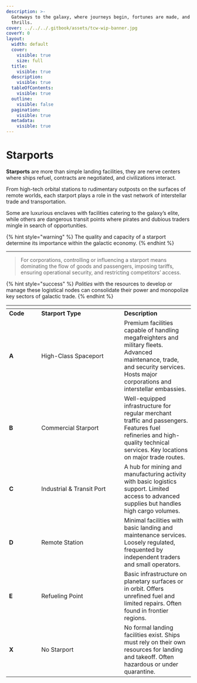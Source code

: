```yaml
---
description: >-
  Gateways to the galaxy, where journeys begin, fortunes are made, and adventure
  thrills.
cover: ../../../.gitbook/assets/tcw-wip-banner.jpg
coverY: 0
layout:
  width: default
  cover:
    visible: true
    size: full
  title:
    visible: true
  description:
    visible: true
  tableOfContents:
    visible: true
  outline:
    visible: false
  pagination:
    visible: true
  metadata:
    visible: true
---
```


# Starports

**Starports** are more than simple landing facilities, they are nerve centers where ships refuel, contracts are negotiated, and civilizations interact.

From high-tech orbital stations to rudimentary outposts on the surfaces of remote worlds, each starport plays a role in the vast network of interstellar trade and transportation.

Some are luxurious enclaves with facilities catering to the galaxy’s elite, while others are dangerous transit points where pirates and dubious traders mingle in search of opportunities.

{% hint style="warning" %}
The quality and capacity of a starport determine its importance within the galactic economy.
{% endhint %}

***

> For corporations, controlling or influencing a starport means dominating the flow of goods and passengers, imposing tariffs, ensuring operational security, and restricting competitors’ access.

{% hint style="success" %}
_Polities_ with the resources to develop or manage these logistical nodes can consolidate their power and monopolize key sectors of galactic trade.
{% endhint %}

<table data-header-hidden><thead><tr><th width="72"></th><th width="210"></th><th></th></tr></thead><tbody><tr><td><strong>Code</strong></td><td><strong>Starport Type</strong></td><td><strong>Description</strong></td></tr><tr><td><strong>A</strong></td><td>High-Class Spaceport</td><td>Premium facilities capable of handling megafreighters and military fleets. Advanced maintenance, trade, and security services. Hosts major corporations and interstellar embassies.</td></tr><tr><td><strong>B</strong></td><td>Commercial Starport</td><td>Well-equipped infrastructure for regular merchant traffic and passengers. Features fuel refineries and high-quality technical services. Key locations on major trade routes.</td></tr><tr><td><strong>C</strong></td><td>Industrial &#x26; Transit Port</td><td>A hub for mining and manufacturing activity with basic logistics support. Limited access to advanced supplies but handles high cargo volumes.</td></tr><tr><td><strong>D</strong></td><td>Remote Station</td><td>Minimal facilities with basic landing and maintenance services. Loosely regulated, frequented by independent traders and small operators.</td></tr><tr><td><strong>E</strong></td><td>Refueling Point</td><td>Basic infrastructure on planetary surfaces or in orbit. Offers unrefined fuel and limited repairs. Often found in frontier regions.</td></tr><tr><td><strong>X</strong></td><td>No Starport</td><td>No formal landing facilities exist. Ships must rely on their own resources for landing and takeoff. Often hazardous or under quarantine.</td></tr></tbody></table>
